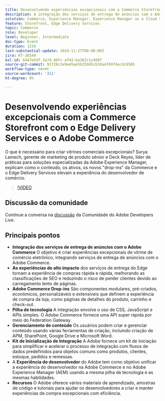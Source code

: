 ```yaml
---
title: Desenvolvendo experiências excepcionais com a Commerce Storefront com o Edge Delivery Services e o Adobe Commerce
description: A integração dos serviços de entrega de anúncios com o Adobe Commerce aprimora as vitrines de comércio eletrônico, aproveitando experiências de alto impacto, entrega rápida, entregas personalizáveis de Adobe Commerce e uma pilha unificada de tecnologia para SEO aprimorado, carregamentos de página mais rápidos e experiências ininterruptas do desenvolvedor.
solution: Commerce, Experience Manager, Experience Manager as a Cloud Service
feature: Storefront, Edge Delivery Services
topic: Commerce
role: Developer
level: Beginner, Intermediate
doc-type: Event
duration: 1234
last-substantial-update: 2024-11-27T00:00:00Z
jira: KT-16544
exl-id: 6447e5df-3a7d-46fc-af43-ba362c1cdd9f
source-git-commit: 91f20c3e9ee5ae5b259d5cb3da476974acdc6585
workflow-type: tm+mt
source-wordcount: '311'
ht-degree: 0%

---
```


# Desenvolvendo experiências excepcionais com a Commerce Storefront com o Edge Delivery Services e o Adobe Commerce

O que é necessário para criar vitrines comerciais excepcionais? Surya Lamech, gerente de marketing de produto sênior e Deck Reyes, líder de práticas para soluções especializadas da Adobe Experience Manager, explicam como o conteúdo, os ativos, os novos &quot;drop-ins&quot; da Commerce e o Edge Delivery Services elevam a experiência do desenvolvedor de comércio.

>[!VIDEO](https://video.tv.adobe.com/v/3439471/?learn=on&enablevpops)

## Discussão da comunidade

Continue a conversa na [discussão](https://adobe.ly/3Ccxkja) da Comunidade do Adobe Developers Live.

## Principais pontos

* **Integração dos serviços de entrega de anúncios com o Adobe Commerce** O objetivo é criar experiências excepcionais de vitrine de comércio eletrônico, integrando serviços de entrega de anúncios com o Adobe Commerce.
* **As experiências de alto impacto** dos serviços de entrega do Edge tornam a experiência de compras rápida e rápida, melhorando as classificações de SEO e reduzindo o risco de perder clientes devido ao carregamento lento de páginas.
* **Adobe Commerce Drop-ins** São componentes modulares, pré-criados, econômicos, personalizáveis e extensíveis que definem a experiência de compra da loja, como páginas de detalhes do produto, carrinho e check-out.
* **Pilha de tecnologia** A integração envolve o uso de CSS, JavaScript e APIs simples. O Adobe Commerce fornece uma API super rápida por meio do Federation Gateway.
* **Gerenciamento de conteúdo** Os usuários podem criar e gerenciar conteúdo usando várias ferramentas de criação, incluindo criação de APM, SharePoint, Google Drive e Microsoft Word.
* **Kit de Inicialização de Integração** A Adobe fornece um kit de iniciação para simplificar e acelerar o processo de integração com fluxos de dados predefinidos para objetos comuns como produtos, clientes, estoque, pedidos e remessas.
* A **Experiência do desenvolvedor** do Adobe tem como objetivo unificar a experiência do desenvolvedor na Adobe Commerce e no Adobe Experience Manager (AEM) usando a mesma pilha de tecnologia e as mesmas habilidades.
* **Recursos** O Adobe oferece vários materiais de aprendizado, amostras de código e tutoriais para ajudar os desenvolvedores a criar e manter experiências de compra excepcionais com eficiência.
